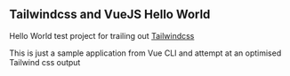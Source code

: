 ## Tailwindcss and VueJS Hello World

Hello World test project for trailing out [Tailwindcss](https://tailwindcss.com)

This is just a sample application from Vue CLI and attempt at an optimised Tailwind css output
